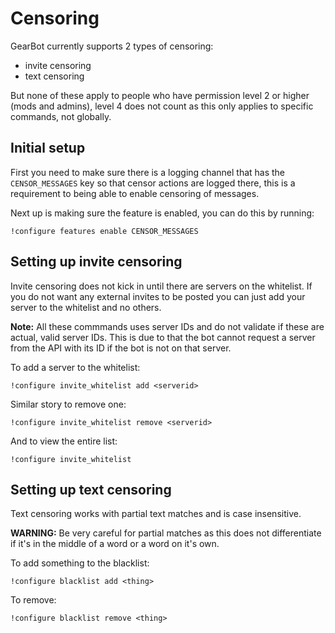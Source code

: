 # Censoring

GearBot currently supports 2 types of censoring:

- invite censoring
- text censoring

But none of these apply to people who have permission level 2 or higher (mods and admins), level 4 does not count as this only applies to specific commands, not globally.

## Initial setup

First you need to make sure there is a logging channel that has the `CENSOR_MESSAGES` key so that censor actions are logged there, this is a requirement to being able to enable censoring of messages.

Next up is making sure the feature is enabled, you can do this by running:

```
!configure features enable CENSOR_MESSAGES
```

## Setting up invite censoring

Invite censoring does not kick in until there are servers on the whitelist. If you do not want any external invites to be posted you can just add your server to the whitelist and no others.

**Note:** All these commmands uses server IDs and do not validate if these are actual, valid server IDs. This is due to that the bot cannot request a server from the API with its ID if the bot is not on that server.

To add a server to the whitelist:

```
!configure invite_whitelist add <serverid>
```

Similar story to remove one:

```
!configure invite_whitelist remove <serverid>
```

And to view the entire list:

```
!configure invite_whitelist
```

## Setting up text censoring

Text censoring works with partial text matches and is case insensitive.

**WARNING:** Be very careful for partial matches as this does not differentiate if it's in the middle of a word or a word on it's own.

To add something to the blacklist:

```
!configure blacklist add <thing>
```

To remove:

```
!configure blacklist remove <thing>
```
